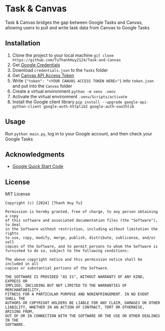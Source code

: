 # Task & Canvas

Task & Canvas bridges the gap between Google Tasks and Canvas, allowing users to pull and write task data from Canvas to Google Tasks

## Installation

1. Clone the project to your local machine ```git clone https://github.com/TuThanhHuy2124/Task-and-Canvas```
2. Get [Google Credentials](https://developers.google.com/tasks/quickstart/python#authorize_credentials_for_a_desktop_application)
3. Download ```credentials.json``` to the ```Tasks``` folder
4. Get [Canvas API Access Token](https://community.canvaslms.com/t5/Admin-Guide/How-do-I-manage-API-access-tokens-as-an-admin/ta-p/89)
5. Write ```{"token": "<YOUR CANVAS ACCESS TOKEN HERE>"}``` into ```token.json``` and put into the ```Canvas``` folder
6. Create a virtual environment ```python -m venv .venv```
7. Activate the virtual environment ```.venv/Scripts/activate```
8. Install the Google client library ```pip install --upgrade google-api-python-client google-auth-httplib2 google-auth-oauthlib```

## Usage

Run ```python main.py```, log in to your Google account, and then check your Google Tasks

## Acknowledgments

* [Google Quick Start Code](https://github.com/googleworkspace/python-samples/blob/main/tasks/quickstart/quickstart.py)

## License

MIT License

    Copyright (c) [2024] [Thanh Huy Tu]
  
    Permission is hereby granted, free of charge, to any person obtaining a copy
    of this software and associated documentation files (the "Software"), to deal
    in the Software without restriction, including without limitation the rights
    to use, copy, modify, merge, publish, distribute, sublicense, and/or sell
    copies of the Software, and to permit persons to whom the Software is
    furnished to do so, subject to the following conditions:
    
    The above copyright notice and this permission notice shall be included in all
    copies or substantial portions of the Software.
    
    THE SOFTWARE IS PROVIDED "AS IS", WITHOUT WARRANTY OF ANY KIND, EXPRESS OR
    IMPLIED, INCLUDING BUT NOT LIMITED TO THE WARRANTIES OF MERCHANTABILITY,
    FITNESS FOR A PARTICULAR PURPOSE AND NONINFRINGEMENT. IN NO EVENT SHALL THE
    AUTHORS OR COPYRIGHT HOLDERS BE LIABLE FOR ANY CLAIM, DAMAGES OR OTHER
    LIABILITY, WHETHER IN AN ACTION OF CONTRACT, TORT OR OTHERWISE, ARISING FROM,
    OUT OF OR IN CONNECTION WITH THE SOFTWARE OR THE USE OR OTHER DEALINGS IN THE
    SOFTWARE.

